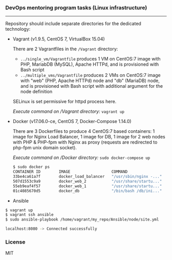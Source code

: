 ### DevOps mentoring program tasks (Linux infrastructure)
---

Repository should include separate directories for the dedicated technology:
- Vagrant (v1.9.5, CentOS 7, VirtualBox 15.04)

  There are 2 Vagrantfiles in the `/Vagrant` directory:
    - `../single_vm/Vagrantfile` produces 1 VM on CentOS:7 image with PHP, MariabDB (MySQL), Apache HTTPd, and is provisioned  with Bash script
    - `../multiple_vms/Vagrantfile` produces 2 VMs on CentOS:7 image with "web" (PHP, Apache HTTPd) node and "db" (MariaDB) node, and is provisioned with Bash script with additional argument for the node definition

  SELinux is set permissive for httpd process here.
  
  *Execute command on /Vagrant directory:* `vagrant up`

- Docker (v17.06.0-ce, CentOS 7, Docker-Compose 1.14.0)
  
  There are 3 Dockerfiles to produce 4 CentOS:7 based containers: 1 image for Nginx Load Balancer, 1 image for DB, 1 image for 2 web nodes with PHP & PHP-fpm with Nginx as proxy (requests are redirected to php-fpm unix domain socket).
  
  *Execute command on /Docker directory:* `sudo docker-compose up`
  
    ```bash
    $ sudo docker ps
    CONTAINER ID        IMAGE                  COMMAND                  CREATED             STATUS              PORTS                  NAMES
  33be4ca61a7f        docker_load_balancer   "/usr/sbin/nginx -..."   17 hours ago        Up 15 seconds       0.0.0.0:8080->80/tcp   load_balancer
  507d1553c9a9        docker_web_2           "/usr/share/startu..."   17 hours ago        Up 16 seconds       80/tcp                 web_2
  55eb9eaf4f57        docker_web_1           "/usr/share/startu..."   17 hours ago        Up 16 seconds       80/tcp                 web_1
  01c4085670d5        docker_db              "/bin/bash /db/ini..."   17 hours ago        Up 17 seconds       3306/tcp               db
    ```


- Ansible

```bash
$ vagrant up
$ vagrant ssh ansible
$ sudo ansible-playbook /home/vagrant/my_repo/Ansible/node/site.yml

localhost:8080 -> Connected successfully
```

### License
MIT
